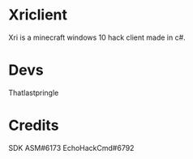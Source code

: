 # Xriclient
Xri is a minecraft windows 10 hack client made in c#.

# Devs
Thatlastpringle

# Credits
SDK
ASM#6173
EchoHackCmd#6792
